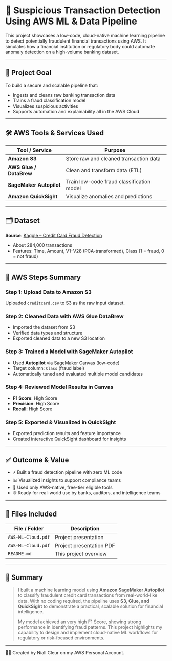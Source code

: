 # 🚨 Suspicious Transaction Detection Using AWS ML & Data Pipeline

This project showcases a low-code, cloud-native machine learning pipeline to detect potentially fraudulent financial transactions using AWS. 
It simulates how a financial institution or regulatory body could automate anomaly detection on a high-volume banking dataset.

---

## 🎯 Project Goal

To build a secure and scalable pipeline that:
- Ingests and cleans raw banking transaction data
- Trains a fraud classification model
- Visualizes suspicious activities
- Supports automation and explainability all in the AWS Cloud

---

## 🛠️ AWS Tools & Services Used

| Tool / Service      | Purpose                            |
|---------------------|-------------------------------------|
| **Amazon S3**        | Store raw and cleaned transaction data |
| **AWS Glue / DataBrew** | Clean and transform data (ETL)         |
| **SageMaker Autopilot** | Train low-code fraud classification model |
| **Amazon QuickSight** | Visualize anomalies and predictions |

---

## 🗂️ Dataset

**Source**: [Kaggle – Credit Card Fraud Detection](https://www.kaggle.com/datasets/mlg-ulb/creditcardfraud)

- About 284,000 transactions
- Features: Time, Amount, V1–V28 (PCA-transformed), Class (1 = fraud, 0 = not fraud)

---

## 🧪 **AWS Steps Summary** 

### Step 1: Upload Data to Amazon S3
Uploaded `creditcard.csv` to S3 as the raw input dataset.

### Step 2: Cleaned Data with AWS Glue DataBrew
- Imported the dataset from S3
- Verified data types and structure
- Exported cleaned data to a new S3 location

### Step 3: Trained a Model with SageMaker Autopilot
- Used **Autopilot** via SageMaker Canvas (low-code)
- Target column: `Class` (fraud label)
- Automatically tuned and evaluated multiple model candidates

### Step 4: Reviewed Model Results in Canvas
- **F1 Score**: High Score
- **Precision**: High Score
- **Recall**: High Score

### Step 5: Exported & Visualized in QuickSight
- Exported prediction results and feature importance
- Created interactive QuickSight dashboard for insights

---

## ✅ Outcome & Value

- ⚡ Built a fraud detection pipeline with zero ML code
- 📊 Visualized insights to support compliance teams
- 🔐 Used only AWS-native, free-tier eligible tools
- 🌐 Ready for real-world use by banks, auditors, and intelligence teams

---

## 📂 Files Included

| File / Folder                      | Description |
|-----------------------------------|-------------|
| `AWS-ML-Cloud.pdf`                | Project presentation |
| `AWS-ML-Cloud.pdf`                | Project presentation PDF |
| `README.md`                       | This project overview |

---

## 📘 Summary

> I built a machine learning model using **Amazon SageMaker Autopilot** to classify fraudulent credit card transactions from real-world-like data.
> With no coding required, the pipeline uses **S3, Glue, and QuickSight** to demonstrate a practical, scalable solution for financial intelligence.
> 
> My model achieved an very high F1 Score, showing strong performance in identifying fraud patterns.
> This project highlights my capability to design and implement cloud-native ML workflows for regulatory or risk-focused environments.

---

👨‍💻 Created by Niall Cleur on my AWS Personal Account.
